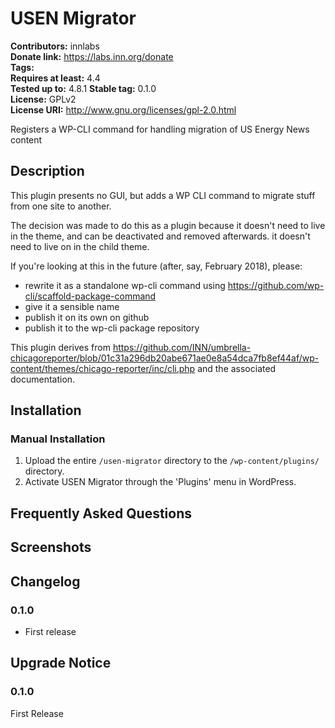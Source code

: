 # USEN Migrator #
**Contributors:**      innlabs  
**Donate link:**       https://labs.inn.org/donate  
**Tags:**  
**Requires at least:** 4.4  
**Tested up to:**      4.8.1 
**Stable tag:**        0.1.0  
**License:**           GPLv2  
**License URI:**       http://www.gnu.org/licenses/gpl-2.0.html  

Registers a WP-CLI command for handling migration of US Energy News content

## Description ##

This plugin presents no GUI, but adds a WP CLI command to migrate stuff from one site to another.

The decision was made to do this as a plugin because it doesn't need to live in the theme, and can be deactivated and removed afterwards. it doesn't need to live on in the child theme.

If you're looking at this in the future (after, say, February 2018), please:

- rewrite it as a standalone wp-cli command using https://github.com/wp-cli/scaffold-package-command
- give it a sensible name
- publish it on its own on github
- publish it to the wp-cli package repository

This plugin derives from https://github.com/INN/umbrella-chicagoreporter/blob/01c31a296db20abe671ae0e8a54dca7fb8ef44af/wp-content/themes/chicago-reporter/inc/cli.php and the associated documentation.

## Installation ##

### Manual Installation ###

1. Upload the entire `/usen-migrator` directory to the `/wp-content/plugins/` directory.
2. Activate USEN Migrator through the 'Plugins' menu in WordPress.

## Frequently Asked Questions ##


## Screenshots ##


## Changelog ##

### 0.1.0 ###
* First release

## Upgrade Notice ##

### 0.1.0 ###
First Release
